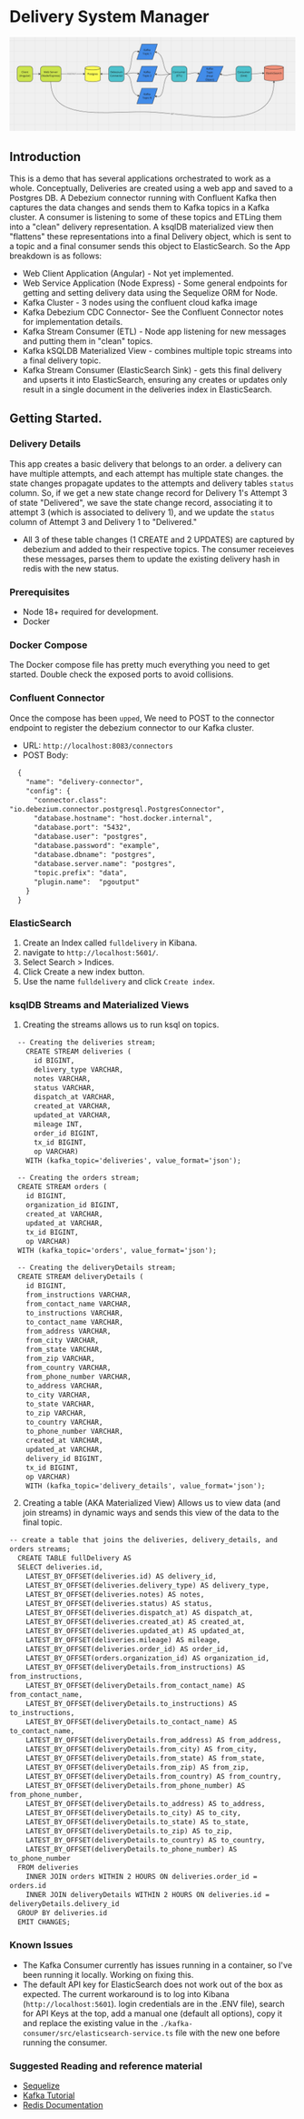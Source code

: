 # Delivery System Manager

![Delivery Flow](delivery-flow.png)

## Introduction

This is a demo that has several applications orchestrated to work as a whole. Conceptually, Deliveries are created using a web app and saved to a Postgres DB. A Debezium connector running with Confluent Kafka then captures the data changes and sends them to Kafka topics in a Kafka cluster. A consumer is listening to some of these topics and ETLing them into a "clean" delivery representation. A ksqlDB materialized view then "flattens" these representations into a final Delivery object, which is sent to a topic and a final consumer sends this object to ElasticSearch. So the App breakdown is as follows:

- Web Client Application (Angular) - Not yet implemented.
- Web Service Application (Node Express) - Some general endpoints for getting and setting delivery data using the Sequelize ORM for Node.
- Kafka Cluster - 3 nodes using the confluent cloud kafka image
- Kafka Debezium CDC Connector- See the Confluent Connector notes for implementation details.
- Kafka Stream Consumer (ETL) - Node app listening for new messages and putting them in "clean" topics.
- Kafka kSQLDB Materialized View - combines multiple topic streams into a final delivery topic.
- Kafka Stream Consumer (ElasticSearch Sink) - gets this final delivery and upserts it into ElasticSearch, ensuring any creates or updates only result in a single document in the deliveries index in ElasticSearch.

## Getting Started.

### Delivery Details

This app creates a basic delivery that belongs to an order. a delivery can have multiple attempts, and each attempt has multiple state changes. the state changes propagate updates to the attempts and delivery tables `status` column. So, if we get a new state change record for Delivery 1's Attempt 3 of state "Delivered", we save the state change record, associating it to attempt 3 (which is associated to delivery 1), and we update the `status` column of Attempt 3 and Delivery 1 to "Delivered."

- All 3 of these table changes (1 CREATE and 2 UPDATES) are captured by debezium and added to their respective topics. The consumer receieves these messages, parses them to update the existing delivery hash in redis with the new status.

### Prerequisites

- Node 18+ required for development.
- Docker

### Docker Compose

The Docker compose file has pretty much everything you need to get started. Double check the exposed ports to avoid collisions.

### Confluent Connector

Once the compose has been `upped`, We need to POST to the connector endpoint to register the debezium connector to our Kafka cluster.

- URL:
  `http://localhost:8083/connectors`
- POST Body:

```
  {
    "name": "delivery-connector",
    "config": {
      "connector.class": "io.debezium.connector.postgresql.PostgresConnector",
      "database.hostname": "host.docker.internal",
      "database.port": "5432",
      "database.user": "postgres",
      "database.password": "example",
      "database.dbname": "postgres",
      "database.server.name": "postgres",
      "topic.prefix": "data",
      "plugin.name":  "pgoutput"
    }
  }
```

### ElasticSearch

1. Create an Index called `fulldelivery` in Kibana.
2. navigate to `http://localhost:5601/`.
3. Select Search > Indices.
4. Click Create a new index button.
5. Use the name `fulldelivery` and click `Create index`.

### ksqlDB Streams and Materialized Views

1. Creating the streams allows us to run ksql on topics.

```
  -- Creating the deliveries stream;
    CREATE STREAM deliveries (
      id BIGINT,
      delivery_type VARCHAR,
      notes VARCHAR,
      status VARCHAR,
      dispatch_at VARCHAR,
      created_at VARCHAR,
      updated_at VARCHAR,
      mileage INT,
      order_id BIGINT,
      tx_id BIGINT,
      op VARCHAR)
    WITH (kafka_topic='deliveries', value_format='json');
```

```
  -- Creating the orders stream;
  CREATE STREAM orders (
    id BIGINT,
    organization_id BIGINT,
    created_at VARCHAR,
    updated_at VARCHAR,
    tx_id BIGINT,
    op VARCHAR)
  WITH (kafka_topic='orders', value_format='json');
```

```
  -- Creating the deliveryDetails stream;
  CREATE STREAM deliveryDetails (
    id BIGINT,
    from_instructions VARCHAR,
    from_contact_name VARCHAR,
    to_instructions VARCHAR,
    to_contact_name VARCHAR,
    from_address VARCHAR,
    from_city VARCHAR,
    from_state VARCHAR,
    from_zip VARCHAR,
    from_country VARCHAR,
    from_phone_number VARCHAR,
    to_address VARCHAR,
    to_city VARCHAR,
    to_state VARCHAR,
    to_zip VARCHAR,
    to_country VARCHAR,
    to_phone_number VARCHAR,
    created_at VARCHAR,
    updated_at VARCHAR,
    delivery_id BIGINT,
    tx_id BIGINT,
    op VARCHAR)
    WITH (kafka_topic='delivery_details', value_format='json');
```

2. Creating a table (AKA Materialized View) Allows us to view data (and join streams) in dynamic ways and sends this view of the data to the final topic.

```
-- create a table that joins the deliveries, delivery_details, and orders streams;
  CREATE TABLE fullDelivery AS
  SELECT deliveries.id,
    LATEST_BY_OFFSET(deliveries.id) AS delivery_id,
    LATEST_BY_OFFSET(deliveries.delivery_type) AS delivery_type,
    LATEST_BY_OFFSET(deliveries.notes) AS notes,
    LATEST_BY_OFFSET(deliveries.status) AS status,
    LATEST_BY_OFFSET(deliveries.dispatch_at) AS dispatch_at,
    LATEST_BY_OFFSET(deliveries.created_at) AS created_at,
    LATEST_BY_OFFSET(deliveries.updated_at) AS updated_at,
    LATEST_BY_OFFSET(deliveries.mileage) AS mileage,
    LATEST_BY_OFFSET(deliveries.order_id) AS order_id,
    LATEST_BY_OFFSET(orders.organization_id) AS organization_id,
    LATEST_BY_OFFSET(deliveryDetails.from_instructions) AS from_instructions,
    LATEST_BY_OFFSET(deliveryDetails.from_contact_name) AS from_contact_name,
    LATEST_BY_OFFSET(deliveryDetails.to_instructions) AS to_instructions,
    LATEST_BY_OFFSET(deliveryDetails.to_contact_name) AS to_contact_name,
    LATEST_BY_OFFSET(deliveryDetails.from_address) AS from_address,
    LATEST_BY_OFFSET(deliveryDetails.from_city) AS from_city,
    LATEST_BY_OFFSET(deliveryDetails.from_state) AS from_state,
    LATEST_BY_OFFSET(deliveryDetails.from_zip) AS from_zip,
    LATEST_BY_OFFSET(deliveryDetails.from_country) AS from_country,
    LATEST_BY_OFFSET(deliveryDetails.from_phone_number) AS from_phone_number,
    LATEST_BY_OFFSET(deliveryDetails.to_address) AS to_address,
    LATEST_BY_OFFSET(deliveryDetails.to_city) AS to_city,
    LATEST_BY_OFFSET(deliveryDetails.to_state) AS to_state,
    LATEST_BY_OFFSET(deliveryDetails.to_zip) AS to_zip,
    LATEST_BY_OFFSET(deliveryDetails.to_country) AS to_country,
    LATEST_BY_OFFSET(deliveryDetails.to_phone_number) AS to_phone_number
  FROM deliveries
    INNER JOIN orders WITHIN 2 HOURS ON deliveries.order_id = orders.id
    INNER JOIN deliveryDetails WITHIN 2 HOURS ON deliveries.id = deliveryDetails.delivery_id
  GROUP BY deliveries.id
  EMIT CHANGES;
```

### Known Issues

- The Kafka Consumer currently has issues running in a container, so I've been running it locally. Working on fixing this.
- The default API key for ElasticSearch does not work out of the box as expected. The current workaround is to log into Kibana (`http://localhost:5601`). login credentials are in the .ENV file), search for API Keys at the top, add a manual one (default all options), copy it and replace the existing value in the `./kafka-consumer/src/elasticsearch-service.ts` file with the new one before running the consumer.

### Suggested Reading and reference material

- [Sequelize](https://sequelize.org/)
- [Kafka Tutorial](https://medium.com/@parasharprasoon.950/how-to-set-up-cdc-with-kafka-debezium-and-postgres-70a907b8ca20)
- [Redis Documentation](https://redis.io/docs/latest/develop/)
